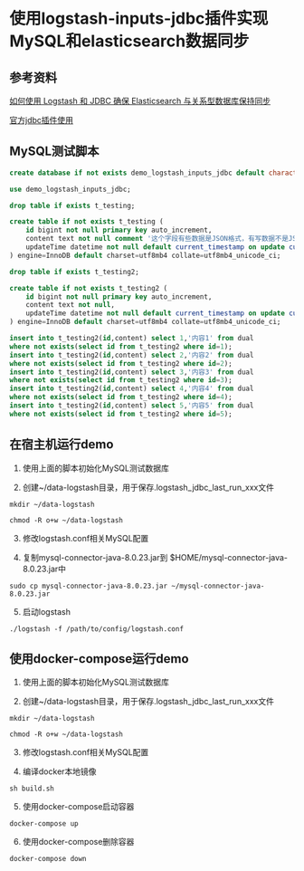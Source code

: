 # 使用logstash-inputs-jdbc插件实现MySQL和elasticsearch数据同步

## 参考资料

[如何使用 Logstash 和 JDBC 确保 Elasticsearch 与关系型数据库保持同步](https://www.elastic.co/cn/blog/how-to-keep-elasticsearch-synchronized-with-a-relational-database-using-logstash)

[官方jdbc插件使用](https://www.elastic.co/guide/en/logstash/7.17/plugins-inputs-jdbc.html#plugins-inputs-jdbc)

## MySQL测试脚本

```sql
create database if not exists demo_logstash_inputs_jdbc default character set utf8mb4 collate utf8mb4_unicode_ci;

use demo_logstash_inputs_jdbc;

drop table if exists t_testing;

create table if not exists t_testing (
	id bigint not null primary key auto_increment,
    content text not null comment '这个字段有些数据是JSON格式，有写数据不是JSON格式',
    updateTime datetime not null default current_timestamp on update current_timestamp
) engine=InnoDB default charset=utf8mb4 collate=utf8mb4_unicode_ci;

drop table if exists t_testing2;

create table if not exists t_testing2 (
	id bigint not null primary key auto_increment,
    content text not null,
    updateTime datetime not null default current_timestamp on update current_timestamp
) engine=InnoDB default charset=utf8mb4 collate=utf8mb4_unicode_ci;

insert into t_testing2(id,content) select 1,'内容1' from dual
where not exists(select id from t_testing2 where id=1);
insert into t_testing2(id,content) select 2,'内容2' from dual
where not exists(select id from t_testing2 where id=2);
insert into t_testing2(id,content) select 3,'内容3' from dual
where not exists(select id from t_testing2 where id=3);
insert into t_testing2(id,content) select 4,'内容4' from dual
where not exists(select id from t_testing2 where id=4);
insert into t_testing2(id,content) select 5,'内容5' from dual
where not exists(select id from t_testing2 where id=5);
```

## 在宿主机运行demo

1. 使用上面的脚本初始化MySQL测试数据库

2. 创建~/data-logstash目录，用于保存.logstash_jdbc_last_run_xxx文件

```shell
mkdir ~/data-logstash

chmod -R o+w ~/data-logstash
```

3. 修改logstash.conf相关MySQL配置

4. 复制mysql-connector-java-8.0.23.jar到 $HOME/mysql-connector-java-8.0.23.jar中

```shell
sudo cp mysql-connector-java-8.0.23.jar ~/mysql-connector-java-8.0.23.jar
```

5. 启动logstash

```shell
./logstash -f /path/to/config/logstash.conf
```

## 使用docker-compose运行demo

1. 使用上面的脚本初始化MySQL测试数据库

2. 创建~/data-logstash目录，用于保存.logstash_jdbc_last_run_xxx文件

```shell
mkdir ~/data-logstash

chmod -R o+w ~/data-logstash
```

3. 修改logstash.conf相关MySQL配置

4. 编译docker本地镜像
```shell
sh build.sh
```

5. 使用docker-compose启动容器
 
```shell
docker-compose up
```

6. 使用docker-compose删除容器

```shell
docker-compose down
```